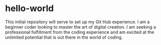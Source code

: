 # hello-world
This initial repository will serve to set up my Git Hub experience.
I am a beginner coder looking to master the art of digital creation. I am seeking a professional fulfillment from the coding experience and am excited at the unlimited potential that is out there in the world of coding. 
